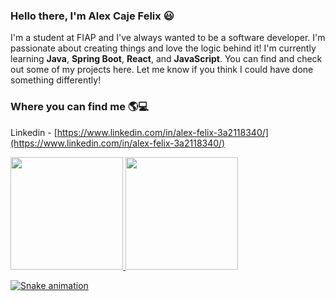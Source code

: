 ### Hello there, I'm Alex Caje Felix 😃

I'm a student at FIAP and I've always wanted to be a software developer. I'm passionate about creating things and love the logic behind it! I'm currently learning **Java**, **Spring Boot**, **React**, and **JavaScript**. You can find and check out some of my projects here. Let me know if you think I could have done something differently!

### Where you can find me 🌎💻  
Linkedin - [https://www.linkedin.com/in/alex-felix-3a2118340/](https://www.linkedin.com/in/alex-felix-3a2118340/)

<div>  
  <a href="https://github.com/AlexCajeFelix">  
  <img height="180em" src="https://github-readme-stats.vercel.app/api?username=AlexCajeFelix&theme=dracula"/>  
  <img height="180em" src="https://github-readme-stats.vercel.app/api/top-langs/?username=AlexCajeFelix&layout=compact&langs_count=8&theme=dracula"/>  
</div>

![Snake animation](https://github.com/AlexCajeFelix/AlexCajeFelix/blob/output/github-contribution-grid-snake.svg)
